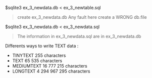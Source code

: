 $sqlite3 ex_3_newdata.db < ex_3_newtable.sql
> create ex_3_newdata.db
> Any fault here create a WRONG db.file

$sqlite3 ex_3_newdata.db < ex_3_newdata.sql
> The information in ex_3_newdata.sql are in ex_3_newdata.db

Differents ways to write TEXT data :
- TINYTEXT 255 characters
- TEXT 65 535 characters
- MEDIUMTEXT 16 777 215 characters
- LONGTEXT 4 294 967 295 characters
